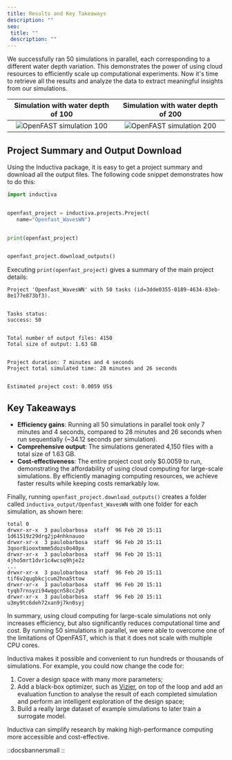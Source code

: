 ```yaml
---
title: Results and Key Takeaways
description: ""
seo:
 title: ""
 description: ""
---
```


We successfully ran 50 simulations in parallel, each corresponding to a different water depth variation. This demonstrates the power of using cloud resources 
to efficiently scale up computational experiments. Now it's time to retrieve all the results and analyze the data to extract meaningful insights from our simulations.

| Simulation with water depth of 100 | Simulation with water depth of 200 |
|:----------------------------------:|:----------------------------------:|
| ![OpenFAST simulation 100](openfast/openfast_animation_30_fps_100.gif) | ![OpenFAST simulation 200](openfast/openfast_animation_30_fps_200.gif) |

## Project Summary and Output Download
Using the Inductiva package, it is easy to get a project summary and download all the output files. The following code snippet demonstrates how to do this:

```python
import inductiva


openfast_project = inductiva.projects.Project(
   name="Openfast_WavesWN")


print(openfast_project)


openfast_project.download_outputs()
```


Executing `print(openfast_project)` gives a summary of the main project details:


```
Project 'Openfast_WavesWN' with 50 tasks (id=3dde0355-0189-4634-83eb-8e177e873bf3).


Tasks status:
success: 50


Total number of output files: 4150
Total size of output: 1.63 GB


Project duration: 7 minutes and 4 seconds
Project total simulated time: 28 minutes and 26 seconds


Estimated project cost: 0.0059 US$
```

## Key Takeaways
- **Efficiency gains**: Running all 50 simulations in parallel took only 7 minutes and 4 seconds, compared to 28 minutes and 26 seconds when
run sequentially (~34.12 seconds per simulation).
- **Comprehensive output**: The simulations generated 4,150 files with a total size of 1.63 GB.
- **Cost-effectiveness**: The entire project cost only $0.0059 to run, demonstrating the affordability of using cloud computing for
large-scale simulations. By efficiently managing computing resources, we achieve faster results while keeping costs remarkably low.

Finally, running `openfast_project.download_outputs()` creates a folder called `inductiva_output/Openfast_WavesWN` with one folder for each simulation, as shown here:

```
total 0
drwxr-xr-x  3 paulobarbosa  staff  96 Feb 20 15:11 1d61519z29drg2jp4nhknauoo
drwxr-xr-x  3 paulobarbosa  staff  96 Feb 20 15:11 3qoor8iooxtmmm5dozs0o40px
drwxr-xr-x  3 paulobarbosa  staff  96 Feb 20 15:11 4jho5mrt1dvr1c4wcsq9hje2z
...
drwxr-xr-x  3 paulobarbosa  staff  96 Feb 20 15:11 tif6v2qugbkcjcum2hna5ttow
drwxr-xr-x  3 paulobarbosa  staff  96 Feb 20 15:11 tyqb7rnsyzi94wqgcn58cc2y6
drwxr-xr-x  3 paulobarbosa  staff  96 Feb 20 15:11 u3my9tc6deh72xan9j7kn0syj
```

In summary, using cloud computing for large-scale simulations not only increases efficiency, but also significantly reduces computational time and cost. 
By running 50 simulations in parallel, we were able to overcome one of the limitations of OpenFAST, which is that it does not scale with multiple CPU cores.

Inductiva makes it possible and convenient to run hundreds or thousands of simulations. For example, you could now change the code for:

1. Cover a design space with many more parameters;
2. Add a black-box optimizer, such as [Vizier](https://github.com/google/vizier),
on top of the loop and add an evaluation function to analyse the result of each completed simulation and perform an intelligent exploration of the design space;
3. Build a really large dataset of example simulations to later train a surrogate model.

Inductiva can simplify research by making high-performance computing more accessible and cost-effective.

::docsbannersmall
::
